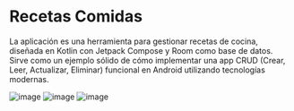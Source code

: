 # Recetas Comidas


La aplicación es una herramienta para gestionar recetas de cocina, diseñada en Kotlin con Jetpack Compose y Room como base de datos. Sirve como un ejemplo sólido de cómo implementar una app CRUD (Crear, Leer, Actualizar, Eliminar) funcional en Android utilizando tecnologías modernas.


![image](https://github.com/user-attachments/assets/4a60aefd-8c2b-4b4e-9d64-cef7ed845680)
![image](https://github.com/user-attachments/assets/e47bced2-64a4-4c73-a136-d44e215eb24c)
![image](https://github.com/user-attachments/assets/b7f5eb16-95d3-4177-b83c-2ebd6513dd5b)
